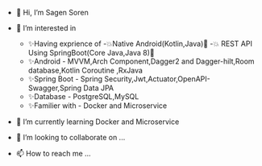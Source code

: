 - 👋 Hi, I’m Sagen Soren
- 👀 I’m interested in
     - ✨Having exprience of  -💥Native Android(Kotlin,Java)💪 -💥 REST API Using SpringBoot(Core Java,Java 8)💪
     - ✨Android - MVVM,Arch Component,Dagger2 and Dagger-hilt,Room database,Kotlin Coroutine ,RxJava
     - ✨Spring Boot - Spring Security,Jwt,Actuator,OpenAPI-Swagger,Spring Data JPA
     - ✨Database - PostgreSQL,MySQL
     - ✨Familier with - Docker and Microservice
                    
- 🌱 I’m currently learning Docker and Microservice
- 💞️ I’m looking to collaborate on ...
- 📫 How to reach me ...

<!---
SSBsoren/SSBsoren is a ✨ special ✨ repository because its `README.md` (this file) appears on your GitHub profile.
You can click the Preview link to take a look at your changes.
--->
